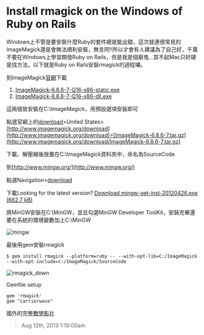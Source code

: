 # Install rmagick on the Windows of Ruby on Rails

Windows上不管是要安裝什麼Ruby的套件總是能出錯，這次就連很常見的ImageMagick還是會無法順利安裝，無言阿!!所以才會有人建議為了自己好，千萬不要在Windows上學習開發Ruby on Rails，但是我是個窮鬼...買不起Mac只好硬是找方法。以下就是Ruby on Rails安裝rmagick的過程囉。

到ImageMagick[官網](http://www.imagemagick.org/script/binary-releases.php#windows)下載

1. [ImageMagick-6.8.6-7-Q16-x86-static.exe](http://www.imagemagick.org/download/binaries/ImageMagick-6.8.6-7-Q16-x86-static.exe)
2. [ImageMagick-6.8.6-7-Q16-x86-dll.exe](http://www.imagemagick.org/download/binaries/ImageMagick-6.8.6-7-Q16-x86-dll.exe)

這兩個皆安裝在C:\ImageMagick，用預設選項安裝即可

點選官網上的[download](http://www.imagemagick.org/script/download.php)>United States>[http://www.imagemagick.org/download](http://www.imagemagick.org/download)>[ImageMagick-6.8.6-7.tar.gz](http://www.imagemagick.org/download/ImageMagick-6.8.6-7.tar.gz)

下載、解壓縮後放置在C:\ImageMagick資料夾中，命名為SourceCode

到[http://www.mingw.org/](http://www.mingw.org/)

點選Navigation>[download](https://sourceforge.net/downloads/mingw)

下載Looking for the latest version? [Download mingw-get-inst-20120426.exe (662.7 kB)](http://sourceforge.net/projects/mingw/files/latest/download?source=files)

將MinGW安裝在C:\MinGW，並且勾選MinGW Developer ToolKit，安裝完畢還要在系統的環境變數加上C:\MinGW

![mingw](https://lh5.googleusercontent.com/-KECm3GxukMI/UgfGIQ0TS6I/AAAAAAAAAF8/IWx8hpI8vI0/w598-h491-no/mingw.PNG)

最後用gem安裝rmagick

	$ gem install rmagick --platform=ruby -- --with-opt-lib=C:/ImageMagick --with-opt-include=c:/ImageMagick/SourceCode

![rmagick_down](https://lh5.googleusercontent.com/-0P8HhDZ4J5E/UgfGIcLG1wI/AAAAAAAAAGE/Jni3b_AAf9E/w921-h139-no/rmagick_down.PNG)

Gemfile setup

	gem 'rmagick'
	gem "carrierwave"

國外的完整[教學影片](http://www.youtube.com/watch?v=gEWAVlNCKhg&feature=youtu.be)

> Aug 12th, 2013 1:19:00am